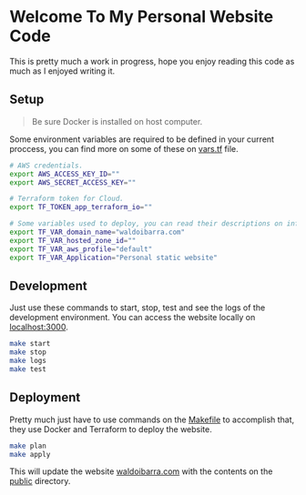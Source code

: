 # Welcome To My Personal Website Code

This is pretty much a work in progress, hope you enjoy reading this code as much as I enjoyed writing it.

## Setup

> Be sure Docker is installed on host computer.

Some environment variables are required to be defined in your current proccess, you can find more on some of these on [vars.tf](infrastructure/vars.tf) file.

``` sh
# AWS credentials.
export AWS_ACCESS_KEY_ID=""
export AWS_SECRET_ACCESS_KEY=""

# Terraform token for Cloud.
export TF_TOKEN_app_terraform_io=""

# Some variables used to deploy, you can read their descriptions on infrastructure/vars.tf file.
export TF_VAR_domain_name="waldoibarra.com"
export TF_VAR_hosted_zone_id=""
export TF_VAR_aws_profile="default"
export TF_VAR_Application="Personal static website"
```

## Development

Just use these commands to start, stop, test and see the logs of the development environment. You can access the website locally on [localhost:3000](http://localhost:3000).

``` sh
make start
make stop
make logs
make test
```

## Deployment

Pretty much just have to use commands on the [Makefile](Makefile) to accomplish that, they use Docker and Terraform to deploy the website.

``` sh
make plan
make apply
```

This will update the website [waldoibarra.com](https://waldoibarra.com/) with the contents on the [public](public) directory.
